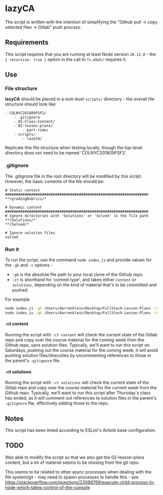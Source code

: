 # lazyCA

The script is written with the intention of simplifying the "Github pull -> copy selected files -> Gitlab" push process.

## Requirements

This script requires that you are running at least Node version `10.12.0` - the `{ recursive: true }` option in the call to `fs.mkdir` requires it.

## Use

### File structure

**lazyCA** should be placed in a root-level `scripts/` directory - the overall file structure should look like:

```
- COLNYC201809FSF2/
	- .gitignore
	- 01-Class-Content/
	- 02-lesson-plans/
		- part-time/
	- scripts/
		- lazyCA/
```

Replicate this file structure when testing locally, though the top-level directory does not need to be named 'COLNYC201809FSF2'.

### .gitignore

The .gitignore file in the root directory will be modified by this script. However, the basic contents of the file should be:

```
# Static content
##################################################################
**/gradingRubrics/*

# Dynamic content
##################################################################
# Ignore directories with 'Solutions' or 'Solved' in the file path
**/Solutions/*
**/Solved/*

# Ignore solution files
solved
```

### Run it

To run the script, use the command `node index.js` and provide values for the `-gh` and `-c` options -
- `-gh` is the absolute file path to your local clone of the Github repo.
- `-ct` is shorthand for 'commit type', and takes either `content` or `solutions`, depending on the kind of material that's to be committed and pushed.

For example

```bash
node index.js -gh /Users/darrenklein/Desktop/FullStack-Lesson-Plans -ct content
node index.js -gh /Users/darrenklein/Desktop/FullStack-Lesson-Plans -ct solutions
```

#### -ct content

Running the script with `-ct content` will check the current state of the Gitlab repo and copy over the course material for the coming week from the Github repo, sans solution files. Typically, we'll want to run this script on Saturdays, pushing out the course material for the coming week; it will avoid pushing solution files/direcoties by uncommenting references to those in the parent's `.gitignore` file.

#### -ct solutions

Running the script with `-ct solutions` will check the current state of the Gitlab repo and copy over the course material for the current week from the Github repo. Typically, we'll want to run this script after Thursday's class has ended, as it will comment out references to solution files in the parent's `.gitignore` file, effectively adding those to the repo.

## Notes

This script has been linted according to ESLint's Airbnb base configuration.

## TODO

Was able to modify the script so that we also get the 02-lesson-plans content, but a lot of material seems to be missing from the git repo.

This seems to be related to other async processes when dealing with the file system/git - may need to spawn processes to handle this - see https://stackoverflow.com/questions/23088769/execute-child-process-in-node-which-takes-control-of-the-console



